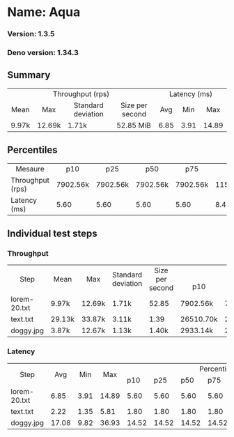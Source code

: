 # Name: Aqua 
  
  ### Version: 1.3.5
  ### Deno version: 1.34.3

## Summary
<table>
<tr>
    <td align="center" colspan="4">Throughput (rps)</td>
    <td align="center" colspan="3">Latency (ms)</td>
</tr>
<tr>
    <td align="center">Mean</td>
    <td align="center">Max</td>
    <td align="center">Standard deviation</td>
    <td align="center">Size per second</td>
    <td align="center">Avg</td>
    <td align="center">Min</td>
    <td align="center">Max</td>
</tr>
<tr>
    <td>9.97k</td>
    <td>12.69k</td>
    <td>1.71k</td>
    <td>52.85 MiB</td>
    <td>6.85</td>
    <td>3.91</td>
    <td>14.89</td>
</tr>
</table>

## Percentiles

<table>
<tr>
  <td align="center">Mesaure</td>
  <td align="center">p10</td>
  <td align="center">p25</td>
  <td align="center">p50</td>
  <td align="center">p75</td>
  <td align="center">p90</td>
  <td align="center">p95</td>
  <td align="center">p99</td>
</tr>
<tr>
  <td>Throughput (rps)</td>
  <td>7902.56k</td>
  <td>7902.56k</td>
  <td>7902.56k</td>
  <td>7902.56k</td>
  <td>11543.43k</td>
  <td>11861.83k</td>
  <td>12606.75k</td>
</tr>
<tr>
  <td>Latency (ms)</td>
  <td>5.60</td>
  <td>5.60</td>
  <td>5.60</td>
  <td>5.60</td>
  <td>8.47</td>
  <td>9.17</td>
  <td>10.62</td>
</tr>
</table>

## Individual test steps

### Throughput

<table>
<tr>
  <td align="center" rowspan="2">Step</td>
  <td align="center" rowspan="2">Mean</td>
  <td align="center" rowspan="2">Max</td>
  <td align="center" rowspan="2">Standard deviation</td>
  <td align="center" rowspan="2">Size per second</td>
  <td align="center" colspan="7">Percentiles</td>
</tr>
<tr>
  <!-- still Step -->
  <!-- still Mean -->
  <!-- still Max -->
  <!-- still Standard deviation -->
  <!-- still Size per second -->
  <td align="center">p10</td>
  <td align="center">p25</td>
  <td align="center">p50</td>
  <td align="center">p75</td>
  <td align="center">p90</td>
  <td align="center">p95</td>
  <td align="center">p99</td>
</tr>
<tr>
  <td>lorem-20.txt</td>
  <td>9.97k</td>
  <td>12.69k</td>
  <td>1.71k</td>
  <td>52.85</td>
  <td>7902.56k</td>
  <td>7902.56k</td>
  <td>7902.56k</td>
  <td>7902.56k</td>
  <td>11543.43k</td>
  <td>11861.83k</td>
  <td>12606.75k</td>
</tr><tr>
  <td>text.txt</td>
  <td>29.13k</td>
  <td>33.87k</td>
  <td>3.11k</td>
  <td>1.39</td>
  <td>26510.70k</td>
  <td>26510.70k</td>
  <td>26510.70k</td>
  <td>26510.70k</td>
  <td>31980.27k</td>
  <td>33634.85k</td>
  <td>33873.84k</td>
</tr><tr>
  <td>doggy.jpg</td>
  <td>3.87k</td>
  <td>12.67k</td>
  <td>1.13k</td>
  <td>1.40k</td>
  <td>2933.14k</td>
  <td>2933.14k</td>
  <td>2933.14k</td>
  <td>2933.14k</td>
  <td>5053.25k</td>
  <td>5592.34k</td>
  <td>6867.26k</td>
</tr></table>

### Latency

<table>
<tr>
  <td align="center" rowspan="2">Step</td>
  <td align="center" rowspan="2">Avg</td>
  <td align="center" rowspan="2">Min</td>
  <td align="center" rowspan="2">Max</td>
  <td align="center" colspan="7">Percentiles</td>
</tr>
<tr>
  <!-- still Avg -->
  <!-- still Min -->
  <!-- still Max -->
  <td>p10</td>
  <td>p25</td>
  <td>p50</td>
  <td>p75</td>
  <td>p90</td>
  <td>p95</td>
  <td>p99</td>
</tr>
<tr>
  <td>lorem-20.txt</td>
  <td>6.85</td>
  <td>3.91</td>
  <td>14.89</td>
  <td>5.60</td>
  <td>5.60</td>
  <td>5.60</td>
  <td>5.60</td>
  <td>8.47</td>
  <td>9.17</td>
  <td>10.62</td>
</tr><tr>
  <td>text.txt</td>
  <td>2.22</td>
  <td>1.35</td>
  <td>5.81</td>
  <td>1.80</td>
  <td>1.80</td>
  <td>1.80</td>
  <td>1.80</td>
  <td>2.81</td>
  <td>3.20</td>
  <td>4.11</td>
</tr><tr>
  <td>doggy.jpg</td>
  <td>17.08</td>
  <td>9.82</td>
  <td>36.93</td>
  <td>14.52</td>
  <td>14.52</td>
  <td>14.52</td>
  <td>14.52</td>
  <td>19.68</td>
  <td>20.75</td>
  <td>24.44</td>
</tr></table>